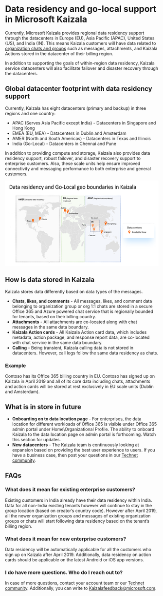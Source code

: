 # Data residency and go-local support in Microsoft Kaizala

Currently, Microsoft Kaizala provides regional data residency support through the datacenters in Europe (EU), Asia Pacific (APAC), United States (US), and India (IN). This means Kaizala customers will have data related to [organization chats and groups](https://support.office.com/article/organization-chats-and-groups-in-kaizala-c8a7855c-d232-4914-811c-f6708734dcc3) such as messages, attachments, and Kaizala Actions stored in the datacenter of their billing region.

In addition to supporting the goals of within-region data residency, Kaizala service datacenters will also facilitate failover and disaster recovery through the datacenters.

## Global datacenter footprint with data residency support

Currently, Kaizala has eight datacenters (primary and backup) in three regions and one country:

- APAC (Serves Asia Pacific except India) - Datacenters in Singapore and Hong Kong
- EMEA (EU, MEA) - Datacenters in Dublin and Amsterdam
- AMER (North and South Americas) - Datacenters in Texas and Illinois
- India (Go-Local) - Datacenters in Chennai and Pune

In addition to providing compute and storage, Kaizala also provides data residency support, robust failover, and disaster recovery support to enterprise customers. Also, these scale units help ensure improved connectivity and messaging performance to both enterprise and general customers. 

![Graphic showing data residency and Go-Local geo boundaries in Kaizala](Images/data-residency-geo-boundaries.png)

## How is data stored in Kaizala

Kaizala stores data differently based on data types of the messages.

- **Chats, likes, and comments** - All messages, likes, and comment data belonging to organization group or org 1:1 chats are stored in a secure Office 365 and Azure powered chat service that is regionally bounded for tenants, based on their billing country.
- **Attachments** - All attachments are co-located along with chat messages in the same data boundary.
- **Kaizala Action cards** - All Kaizala Action card data, which includes metadata, action package, and response report data, are co-located with chat service in the same data boundary.
- **Calling** - Being transient, Kaizala calling data is not stored in datacenters. However, call logs follow the same data residency as chats.

### Example

Contoso has its Office 365 billing country in EU. Contoso has signed up on Kaizala in April 2019 and all of its core data including chats, attachments and action cards will be stored at rest exclusively in EU scale units (Dublin and Amsterdam).

## What is in store in future

- **Onboarding on to data location page** - For enterprises, the data location for different workloads of Office 365 is visible under Office 365 admin portal under Home\Organizational Profile. The ability to onboard Kaizala to the data location page on admin portal is forthcoming. Watch this section for updates.
- **New datacenters** - The Kaizala team is continuously looking at expansion based on providing the best user experience to users. If you have a business case, then post your questions in our [Technet community](https://techcommunity.microsoft.com/t5/Microsoft-Kaizala/ct-p/MicrosoftKaizala).

## FAQs

### What does it mean for existing enterprise customers?

Existing customers in India already have their data residency within India. Data for all non-India existing tenants however will continue to stay in the group location (based on creator’s country code). However after April 2019, all the newer organization groups and messages of existing organization groups or chats will start following data residency based on the tenant’s billing region.

### What does it mean for new enterprise customers?

Data residency will be automatically applicable for all the customers who sign up on Kaizala after April 2019. Additionally, data residency on action cards should be applicable on the latest Android or iOS app versions.
 
### I do have more questions. Who do I reach out to?

In case of more questions, contact your account team or our [Technet community](https://techcommunity.microsoft.com/t5/Microsoft-Kaizala/ct-p/MicrosoftKaizala). Additionally, you can write to [Kaizalafeedback@microsoft.com](mailto:kaizalafeedback@microsoft.com).








